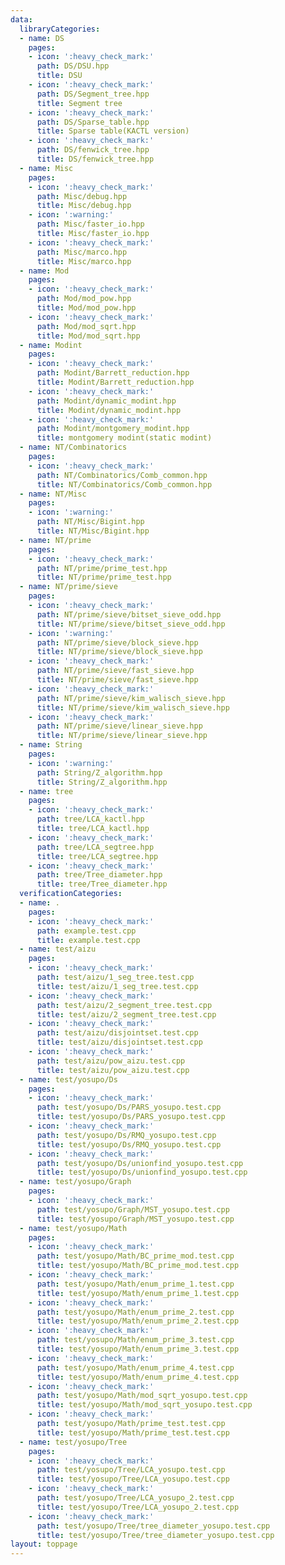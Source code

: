```yaml
---
data:
  libraryCategories:
  - name: DS
    pages:
    - icon: ':heavy_check_mark:'
      path: DS/DSU.hpp
      title: DSU
    - icon: ':heavy_check_mark:'
      path: DS/Segment_tree.hpp
      title: Segment tree
    - icon: ':heavy_check_mark:'
      path: DS/Sparse_table.hpp
      title: Sparse table(KACTL version)
    - icon: ':heavy_check_mark:'
      path: DS/fenwick_tree.hpp
      title: DS/fenwick_tree.hpp
  - name: Misc
    pages:
    - icon: ':heavy_check_mark:'
      path: Misc/debug.hpp
      title: Misc/debug.hpp
    - icon: ':warning:'
      path: Misc/faster_io.hpp
      title: Misc/faster_io.hpp
    - icon: ':heavy_check_mark:'
      path: Misc/marco.hpp
      title: Misc/marco.hpp
  - name: Mod
    pages:
    - icon: ':heavy_check_mark:'
      path: Mod/mod_pow.hpp
      title: Mod/mod_pow.hpp
    - icon: ':heavy_check_mark:'
      path: Mod/mod_sqrt.hpp
      title: Mod/mod_sqrt.hpp
  - name: Modint
    pages:
    - icon: ':heavy_check_mark:'
      path: Modint/Barrett_reduction.hpp
      title: Modint/Barrett_reduction.hpp
    - icon: ':heavy_check_mark:'
      path: Modint/dynamic_modint.hpp
      title: Modint/dynamic_modint.hpp
    - icon: ':heavy_check_mark:'
      path: Modint/montgomery_modint.hpp
      title: montgomery modint(static modint)
  - name: NT/Combinatorics
    pages:
    - icon: ':heavy_check_mark:'
      path: NT/Combinatorics/Comb_common.hpp
      title: NT/Combinatorics/Comb_common.hpp
  - name: NT/Misc
    pages:
    - icon: ':warning:'
      path: NT/Misc/Bigint.hpp
      title: NT/Misc/Bigint.hpp
  - name: NT/prime
    pages:
    - icon: ':heavy_check_mark:'
      path: NT/prime/prime_test.hpp
      title: NT/prime/prime_test.hpp
  - name: NT/prime/sieve
    pages:
    - icon: ':heavy_check_mark:'
      path: NT/prime/sieve/bitset_sieve_odd.hpp
      title: NT/prime/sieve/bitset_sieve_odd.hpp
    - icon: ':warning:'
      path: NT/prime/sieve/block_sieve.hpp
      title: NT/prime/sieve/block_sieve.hpp
    - icon: ':heavy_check_mark:'
      path: NT/prime/sieve/fast_sieve.hpp
      title: NT/prime/sieve/fast_sieve.hpp
    - icon: ':heavy_check_mark:'
      path: NT/prime/sieve/kim_walisch_sieve.hpp
      title: NT/prime/sieve/kim_walisch_sieve.hpp
    - icon: ':heavy_check_mark:'
      path: NT/prime/sieve/linear_sieve.hpp
      title: NT/prime/sieve/linear_sieve.hpp
  - name: String
    pages:
    - icon: ':warning:'
      path: String/Z_algorithm.hpp
      title: String/Z_algorithm.hpp
  - name: tree
    pages:
    - icon: ':heavy_check_mark:'
      path: tree/LCA_kactl.hpp
      title: tree/LCA_kactl.hpp
    - icon: ':heavy_check_mark:'
      path: tree/LCA_segtree.hpp
      title: tree/LCA_segtree.hpp
    - icon: ':heavy_check_mark:'
      path: tree/Tree_diameter.hpp
      title: tree/Tree_diameter.hpp
  verificationCategories:
  - name: .
    pages:
    - icon: ':heavy_check_mark:'
      path: example.test.cpp
      title: example.test.cpp
  - name: test/aizu
    pages:
    - icon: ':heavy_check_mark:'
      path: test/aizu/1_seg_tree.test.cpp
      title: test/aizu/1_seg_tree.test.cpp
    - icon: ':heavy_check_mark:'
      path: test/aizu/2_segment_tree.test.cpp
      title: test/aizu/2_segment_tree.test.cpp
    - icon: ':heavy_check_mark:'
      path: test/aizu/disjointset.test.cpp
      title: test/aizu/disjointset.test.cpp
    - icon: ':heavy_check_mark:'
      path: test/aizu/pow_aizu.test.cpp
      title: test/aizu/pow_aizu.test.cpp
  - name: test/yosupo/Ds
    pages:
    - icon: ':heavy_check_mark:'
      path: test/yosupo/Ds/PARS_yosupo.test.cpp
      title: test/yosupo/Ds/PARS_yosupo.test.cpp
    - icon: ':heavy_check_mark:'
      path: test/yosupo/Ds/RMQ_yosupo.test.cpp
      title: test/yosupo/Ds/RMQ_yosupo.test.cpp
    - icon: ':heavy_check_mark:'
      path: test/yosupo/Ds/unionfind_yosupo.test.cpp
      title: test/yosupo/Ds/unionfind_yosupo.test.cpp
  - name: test/yosupo/Graph
    pages:
    - icon: ':heavy_check_mark:'
      path: test/yosupo/Graph/MST_yosupo.test.cpp
      title: test/yosupo/Graph/MST_yosupo.test.cpp
  - name: test/yosupo/Math
    pages:
    - icon: ':heavy_check_mark:'
      path: test/yosupo/Math/BC_prime_mod.test.cpp
      title: test/yosupo/Math/BC_prime_mod.test.cpp
    - icon: ':heavy_check_mark:'
      path: test/yosupo/Math/enum_prime_1.test.cpp
      title: test/yosupo/Math/enum_prime_1.test.cpp
    - icon: ':heavy_check_mark:'
      path: test/yosupo/Math/enum_prime_2.test.cpp
      title: test/yosupo/Math/enum_prime_2.test.cpp
    - icon: ':heavy_check_mark:'
      path: test/yosupo/Math/enum_prime_3.test.cpp
      title: test/yosupo/Math/enum_prime_3.test.cpp
    - icon: ':heavy_check_mark:'
      path: test/yosupo/Math/enum_prime_4.test.cpp
      title: test/yosupo/Math/enum_prime_4.test.cpp
    - icon: ':heavy_check_mark:'
      path: test/yosupo/Math/mod_sqrt_yosupo.test.cpp
      title: test/yosupo/Math/mod_sqrt_yosupo.test.cpp
    - icon: ':heavy_check_mark:'
      path: test/yosupo/Math/prime_test.test.cpp
      title: test/yosupo/Math/prime_test.test.cpp
  - name: test/yosupo/Tree
    pages:
    - icon: ':heavy_check_mark:'
      path: test/yosupo/Tree/LCA_yosupo.test.cpp
      title: test/yosupo/Tree/LCA_yosupo.test.cpp
    - icon: ':heavy_check_mark:'
      path: test/yosupo/Tree/LCA_yosupo_2.test.cpp
      title: test/yosupo/Tree/LCA_yosupo_2.test.cpp
    - icon: ':heavy_check_mark:'
      path: test/yosupo/Tree/tree_diameter_yosupo.test.cpp
      title: test/yosupo/Tree/tree_diameter_yosupo.test.cpp
layout: toppage
---
```


